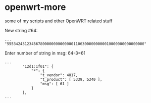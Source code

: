 # openwrt-more

some of my scripts and other OpenWRT related stuff

New string #64:
```
...
"55534243123456780000000000000011063000000000010000000000000000"
```

Enter number of string in msg:  64-3=61
```
...
		"12d1:1f01": {
			"*": {
				"t_vendor": 4817,
				"t_product": [ 5339, 5340 ],
				"msg": [ 61 ]
			}
		},
...
```
